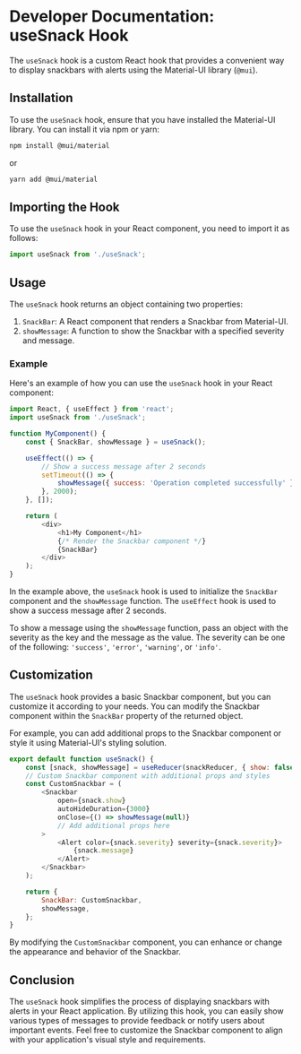 # Developer Documentation: useSnack Hook

The `useSnack` hook is a custom React hook that provides a convenient way to display snackbars with alerts using the Material-UI library (`@mui`).

## Installation

To use the `useSnack` hook, ensure that you have installed the Material-UI library. You can install it via npm or yarn:

```bash
npm install @mui/material
```

or

```bash
yarn add @mui/material
```

## Importing the Hook

To use the `useSnack` hook in your React component, you need to import it as follows:

```javascript
import useSnack from './useSnack';
```

## Usage

The `useSnack` hook returns an object containing two properties:

1. `SnackBar`: A React component that renders a Snackbar from Material-UI.
2. `showMessage`: A function to show the Snackbar with a specified severity and message.

### Example

Here's an example of how you can use the `useSnack` hook in your React component:

```javascript
import React, { useEffect } from 'react';
import useSnack from './useSnack';

function MyComponent() {
    const { SnackBar, showMessage } = useSnack();

    useEffect(() => {
        // Show a success message after 2 seconds
        setTimeout(() => {
            showMessage({ success: 'Operation completed successfully' });
        }, 2000);
    }, []);

    return (
        <div>
            <h1>My Component</h1>
            {/* Render the Snackbar component */}
            {SnackBar}
        </div>
    );
}
```

In the example above, the `useSnack` hook is used to initialize the `SnackBar` component and the `showMessage` function. The `useEffect` hook is used to show a success message after 2 seconds.

To show a message using the `showMessage` function, pass an object with the severity as the key and the message as the value. The severity can be one of the following: `'success'`, `'error'`, `'warning'`, or `'info'`.

## Customization

The `useSnack` hook provides a basic Snackbar component, but you can customize it according to your needs. You can modify the Snackbar component within the `SnackBar` property of the returned object.

For example, you can add additional props to the Snackbar component or style it using Material-UI's styling solution.

```javascript
export default function useSnack() {
    const [snack, showMessage] = useReducer(snackReducer, { show: false });
    // Custom Snackbar component with additional props and styles
    const CustomSnackbar = (
        <Snackbar
            open={snack.show}
            autoHideDuration={3000}
            onClose={() => showMessage(null)}
            // Add additional props here
        >
            <Alert color={snack.severity} severity={snack.severity}>
                {snack.message}
            </Alert>
        </Snackbar>
    );

    return {
        SnackBar: CustomSnackbar,
        showMessage,
    };
}
```

By modifying the `CustomSnackbar` component, you can enhance or change the appearance and behavior of the Snackbar.

## Conclusion

The `useSnack` hook simplifies the process of displaying snackbars with alerts in your React application. By utilizing this hook, you can easily show various types of messages to provide feedback or notify users about important events. Feel free to customize the Snackbar component to align with your application's visual style and requirements.
